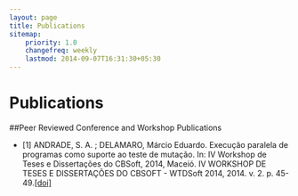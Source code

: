 ```yaml
---
layout: page
title: Publications
sitemap:
    priority: 1.0
    changefreq: weekly
    lastmod: 2014-09-07T16:31:30+05:30
---
```

# Publications

##Peer Reviewed Conference and Workshop Publications

* [1] ANDRADE, S. A. ; DELAMARO, Márcio Eduardo. Execução paralela de programas como suporte ao teste de mutação. In: IV Workshop de Teses e Dissertações do CBSoft, 2014, Maceió. IV WORKSHOP DE TESES E DISSERTAÇÕES DO CBSOFT - WTDSoft 2014, 2014. v. 2. p. 45-49.[[doi]](https://www.researchgate.net/publication/275770955_Execuo_paralela_de_programas_como_suporte_ao_teste_de_mutao)

